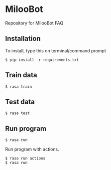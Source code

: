 # MilooBot
Repository for MilooBot FAQ

## Installation

To install, type this on terminal/command prompt

    $ pip install -r requirements.txt
    
## Train data

    $ rasa train
    
## Test data

    $ rasa test
    
## Run program

    $ rasa run
    
Run program with actions.

    $ rasa run actions
    $ rasa run
